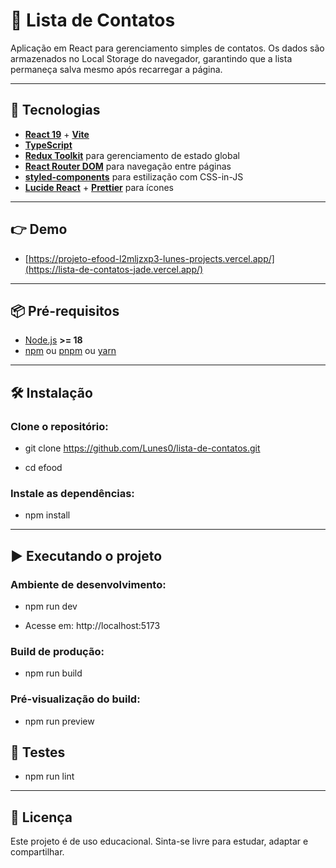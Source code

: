 # 📇 Lista de Contatos

Aplicação em React para gerenciamento simples de contatos.
Os dados são armazenados no Local Storage do navegador, garantindo que a lista permaneça salva mesmo após recarregar a página.

---

## 🚀 Tecnologias

- **[React 19](https://react.dev/)** + **[Vite](https://vitejs.dev/)**
- **[TypeScript](https://www.typescriptlang.org/)**
- **[Redux Toolkit](https://redux-toolkit.js.org/)** para gerenciamento de estado global
- **[React Router DOM](https://reactrouter.com/)** para navegação entre páginas
- **[styled-components](https://styled-components.com/)** para estilização com CSS-in-JS
- **[Lucide React](https://lucide.dev/)** + **[Prettier](https://prettier.io/)** para ícones

---

## 👉 Demo

- [https://projeto-efood-l2mljzxp3-lunes-projects.vercel.app/](https://lista-de-contatos-jade.vercel.app/)

---

## 📦 Pré-requisitos

- [Node.js](https://nodejs.org/) **>= 18**
- [npm](https://www.npmjs.com/) ou [pnpm](https://pnpm.io/) ou [yarn](https://yarnpkg.com/)

---

## 🛠️ Instalação

### Clone o repositório:

- git clone https://github.com/Lunes0/lista-de-contatos.git

- cd efood

### Instale as dependências:

- npm install

---

## ▶️ Executando o projeto

### Ambiente de desenvolvimento:

- npm run dev

- Acesse em: http://localhost:5173

### Build de produção:

- npm run build

### Pré-visualização do build:

- npm run preview

## 🧪 Testes

- npm run lint

---

## 📝 Licença

Este projeto é de uso educacional.
Sinta-se livre para estudar, adaptar e compartilhar.
